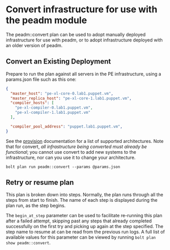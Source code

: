 # Convert infrastructure for use with the peadm module

The peadm::convert plan can be used to adopt manually deployed infrastructure for use with peadm, or to adopt infrastructure deployed with an older version of peadm.

## Convert an Existing Deployment

Prepare to run the plan against all servers in the PE infrastructure, using a params.json file such as this one:

```json
{
  "master_host": "pe-xl-core-0.lab1.puppet.vm",
  "master_replica_host": "pe-xl-core-1.lab1.puppet.vm",
  "compiler_hosts": [
    "pe-xl-compiler-0.lab1.puppet.vm",
    "pe-xl-compiler-1.lab1.puppet.vm"
  ],

  "compiler_pool_address": "puppet.lab1.puppet.vm",
}
```

See the [provision](provision.md#reference-architectures) documentation for a list of supported architectures. Note that for convert, *all infrastructure being converted must already be functional*; you cannot use convert to add new systems to the infrastructure, nor can you use it to change your architecture.

```
bolt plan run peadm::convert --params @params.json 
```

## Retry or resume plan

This plan is broken down into steps. Normally, the plan runs through all the steps from start to finish. The name of each step is displayed during the plan run, as the step begins.

The `begin_at_step` parameter can be used to facilitate re-running this plan after a failed attempt, skipping past any steps that already completed successfully on the first try and picking up again at the step specified. The step name to resume at can be read from the previous run logs. A full list of available values for this parameter can be viewed by running `bolt plan show peadm::convert`.

